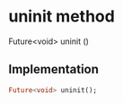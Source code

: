 


# uninit method








Future&lt;void> uninit
()








## Implementation

```dart
Future<void> uninit();
```







